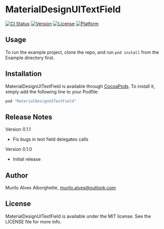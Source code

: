 # MaterialDesignUITextField

[![CI Status](http://img.shields.io/travis/murilo.alborghette/MaterialDesignUITextField.svg?style=flat)](https://travis-ci.org/murilo.alborghette/MaterialDesignUITextField)
[![Version](https://img.shields.io/cocoapods/v/MaterialDesignUITextField.svg?style=flat)](http://cocoapods.org/pods/MaterialDesignUITextField)
[![License](https://img.shields.io/cocoapods/l/MaterialDesignUITextField.svg?style=flat)](http://cocoapods.org/pods/MaterialDesignUITextField)
[![Platform](https://img.shields.io/cocoapods/p/MaterialDesignUITextField.svg?style=flat)](http://cocoapods.org/pods/MaterialDesignUITextField)

## Usage

To run the example project, clone the repo, and run `pod install` from the Example directory first.

## Installation

MaterialDesignUITextField is available through [CocoaPods](http://cocoapods.org). To install
it, simply add the following line to your Podfile:

```ruby
pod "MaterialDesignUITextField"
```

## Release Notes

Version 0.1.1
* Fix bugs in text field delegates calls

Version 0.1.0
* Initial release

## Author

Murilo Alves Alborghette, murilo.alves@outlook.com

## License

MaterialDesignUITextField is available under the MIT license. See the LICENSE file for more info.
